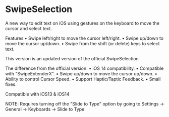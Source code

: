 SwipeSelection
==============

A new way to edit text on iOS using gestures on the keyboard to move the cursor and select text.

Features
• Swipe left/right to move the cursor left/right.
• Swipe up/down to move the cursor up/down.
• Swipe from the shift (or delete) keys to select text.


This version is an updated version of the official SwipeSelection

The difference from the official version:
• iOS 14 compatibility.
• Compatible with "SwipeExtenderX".
• Swipe up/down to move the cursor up/down.
• Ability to control Cursor Speed.
• Support Haptic/Taptic Feedback.
• Small fixes.

Compatible with iOS13 & iOS14

NOTE: Requires turning off the "Slide to Type" option by going to Settings -> General -> Keyboards -> Slide to Type
